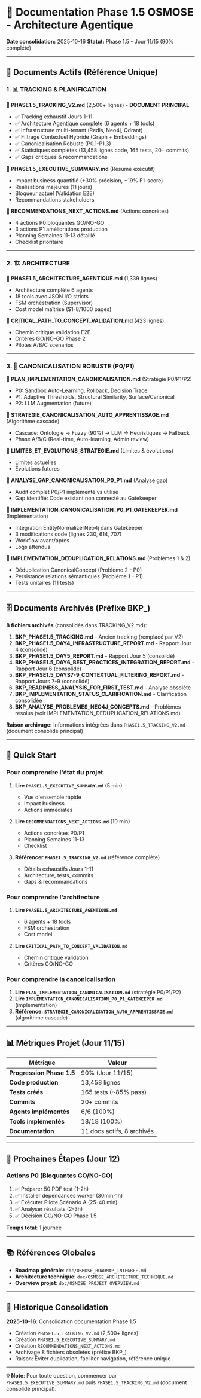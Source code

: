 # 📁 Documentation Phase 1.5 OSMOSE - Architecture Agentique

**Date consolidation:** 2025-10-16
**Statut:** Phase 1.5 - Jour 11/15 (90% complété)

---

## 🎯 Documents Actifs (Référence Unique)

### 1. 📊 TRACKING & PLANIFICATION

**📌 PHASE1.5_TRACKING_V2.md** (2,500+ lignes) - **DOCUMENT PRINCIPAL**
- ✅ Tracking exhaustif Jours 1-11
- ✅ Architecture Agentique complète (6 agents + 18 tools)
- ✅ Infrastructure multi-tenant (Redis, Neo4j, Qdrant)
- ✅ Filtrage Contextuel Hybride (Graph + Embeddings)
- ✅ Canonicalisation Robuste (P0.1-P1.3)
- ✅ Statistiques complètes (13,458 lignes code, 165 tests, 20+ commits)
- ✅ Gaps critiques & recommandations

**📌 PHASE1.5_EXECUTIVE_SUMMARY.md** (Résumé exécutif)
- Impact business quantifié (+30% précision, +19% F1-score)
- Réalisations majeures (11 jours)
- Bloqueur actuel (Validation E2E)
- Recommandations stakeholders

**📌 RECOMMENDATIONS_NEXT_ACTIONS.md** (Actions concrètes)
- 4 actions P0 bloquantes GO/NO-GO
- 3 actions P1 améliorations production
- Planning Semaines 11-13 détaillé
- Checklist prioritaire

---

### 2. 🏗️ ARCHITECTURE

**📌 PHASE1.5_ARCHITECTURE_AGENTIQUE.md** (1,339 lignes)
- Architecture complète 6 agents
- 18 tools avec JSON I/O stricts
- FSM orchestration (Supervisor)
- Cost model maîtrisé ($1-8/1000 pages)

**📌 CRITICAL_PATH_TO_CONCEPT_VALIDATION.md** (423 lignes)
- Chemin critique validation E2E
- Critères GO/NO-GO Phase 2
- Pilotes A/B/C scenarios

---

### 3. 🧬 CANONICALISATION ROBUSTE (P0/P1)

**📌 PLAN_IMPLEMENTATION_CANONICALISATION.md** (Stratégie P0/P1/P2)
- P0: Sandbox Auto-Learning, Rollback, Decision Trace
- P1: Adaptive Thresholds, Structural Similarity, Surface/Canonical
- P2: LLM Augmentation (future)

**📌 STRATEGIE_CANONICALISATION_AUTO_APPRENTISSAGE.md** (Algorithme cascade)
- Cascade: Ontologie → Fuzzy (90%) → LLM → Heuristiques → Fallback
- Phase A/B/C (Real-time, Auto-learning, Admin review)

**📌 LIMITES_ET_EVOLUTIONS_STRATEGIE.md** (Limites & évolutions)
- Limites actuelles
- Évolutions futures

**📌 ANALYSE_GAP_CANONICALISATION_P0_P1.md** (Analyse gap)
- Audit complet P0/P1 implémenté vs utilisé
- Gap identifié: Code existant non connecté au Gatekeeper

**📌 IMPLEMENTATION_CANONICALISATION_P0_P1_GATEKEEPER.md** (Implémentation)
- Intégration EntityNormalizerNeo4j dans Gatekeeper
- 3 modifications code (lignes 230, 614, 707)
- Workflow avant/après
- Logs attendus

**📌 IMPLEMENTATION_DEDUPLICATION_RELATIONS.md** (Problèmes 1 & 2)
- Déduplication CanonicalConcept (Problème 2 - P0)
- Persistance relations sémantiques (Problème 1 - P1)
- Tests unitaires (11 tests)

---

## 🗄️ Documents Archivés (Préfixe BKP_)

**8 fichiers archivés** (consolidés dans TRACKING_V2.md):

1. **BKP_PHASE1.5_TRACKING.md** - Ancien tracking (remplacé par V2)
2. **BKP_PHASE1.5_DAY4_INFRASTRUCTURE_REPORT.md** - Rapport Jour 4 (consolidé)
3. **BKP_PHASE1.5_DAY5_REPORT.md** - Rapport Jour 5 (consolidé)
4. **BKP_PHASE1.5_DAY6_BEST_PRACTICES_INTEGRATION_REPORT.md** - Rapport Jour 6 (consolidé)
5. **BKP_PHASE1.5_DAYS7-9_CONTEXTUAL_FILTERING_REPORT.md** - Rapport Jours 7-9 (consolidé)
6. **BKP_READINESS_ANALYSIS_FOR_FIRST_TEST.md** - Analyse obsolète
7. **BKP_IMPLEMENTATION_STATUS_CLARIFICATION.md** - Clarification consolidée
8. **BKP_ANALYSE_PROBLEMES_NEO4J_CONCEPTS.md** - Problèmes résolus (voir IMPLEMENTATION_DEDUPLICATION_RELATIONS.md)

**Raison archivage:** Informations intégrées dans `PHASE1.5_TRACKING_V2.md` (document consolidé principal)

---

## 🚀 Quick Start

### Pour comprendre l'état du projet

1. **Lire `PHASE1.5_EXECUTIVE_SUMMARY.md`** (5 min)
   - Vue d'ensemble rapide
   - Impact business
   - Actions immédiates

2. **Lire `RECOMMENDATIONS_NEXT_ACTIONS.md`** (10 min)
   - Actions concrètes P0/P1
   - Planning Semaines 11-13
   - Checklist

3. **Référencer `PHASE1.5_TRACKING_V2.md`** (référence complète)
   - Détails exhaustifs Jours 1-11
   - Architecture, tests, commits
   - Gaps & recommandations

### Pour comprendre l'architecture

1. **Lire `PHASE1.5_ARCHITECTURE_AGENTIQUE.md`**
   - 6 agents + 18 tools
   - FSM orchestration
   - Cost model

2. **Lire `CRITICAL_PATH_TO_CONCEPT_VALIDATION.md`**
   - Chemin critique validation
   - Critères GO/NO-GO

### Pour comprendre la canonicalisation

1. **Lire `PLAN_IMPLEMENTATION_CANONICALISATION.md`** (stratégie P0/P1/P2)
2. **Lire `IMPLEMENTATION_CANONICALISATION_P0_P1_GATEKEEPER.md`** (implémentation)
3. **Référence: `STRATEGIE_CANONICALISATION_AUTO_APPRENTISSAGE.md`** (algorithme cascade)

---

## 📊 Métriques Projet (Jour 11/15)

| Métrique | Valeur |
|----------|--------|
| **Progression Phase 1.5** | 90% (Jour 11/15) |
| **Code production** | 13,458 lignes |
| **Tests créés** | 165 tests (~85% pass) |
| **Commits** | 20+ commits |
| **Agents implémentés** | 6/6 (100%) |
| **Tools implémentés** | 18/18 (100%) |
| **Documentation** | 11 docs actifs, 8 archivés |

---

## 🎯 Prochaines Étapes (Jour 12)

### Actions P0 (Bloquantes GO/NO-GO)

1. ✅ Préparer 50 PDF test (1-2h)
2. ✅ Installer dépendances worker (30min-1h)
3. ✅ Exécuter Pilote Scénario A (25-40 min)
4. ✅ Analyser résultats (2-3h)
5. ✅ Décision GO/NO-GO Phase 1.5

**Temps total**: 1 journée

---

## 📚 Références Globales

- **Roadmap générale**: `doc/OSMOSE_ROADMAP_INTEGREE.md`
- **Architecture technique**: `doc/OSMOSE_ARCHITECTURE_TECHNIQUE.md`
- **Overview projet**: `doc/OSMOSE_PROJECT_OVERVIEW.md`

---

## 🔄 Historique Consolidation

**2025-10-16**: Consolidation documentation Phase 1.5
- Création `PHASE1.5_TRACKING_V2.md` (2,500+ lignes)
- Création `PHASE1.5_EXECUTIVE_SUMMARY.md`
- Création `RECOMMENDATIONS_NEXT_ACTIONS.md`
- Archivage 8 fichiers obsolètes (préfixe BKP_)
- Raison: Éviter duplication, faciliter navigation, référence unique

---

**💡 Note**: Pour toute question, commencer par `PHASE1.5_EXECUTIVE_SUMMARY.md` puis `PHASE1.5_TRACKING_V2.md` (document consolidé principal).
